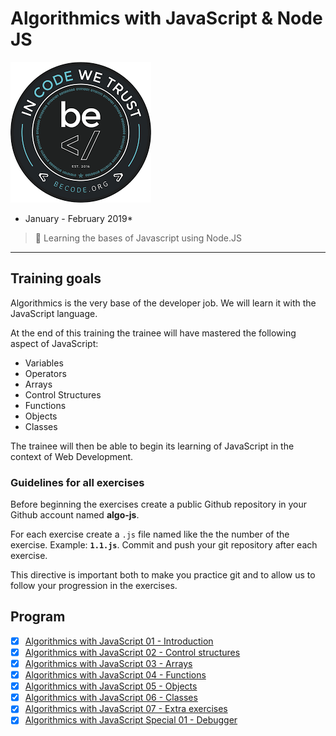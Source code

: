 # Algorithmics with JavaScript & Node JS

![Becode logo](https://raw.githubusercontent.com/Raigyo/react-character-manager/master/img/becode-logo.png)

* January - February 2019*

> 🔨  Learning the bases of Javascript using Node.JS

* * *

## Training goals

Algorithmics is the very base of the developer job. We will learn it with the JavaScript language.

At the end of this training the trainee will have mastered the following aspect of JavaScript:

* Variables
* Operators
* Arrays
* Control Structures
* Functions
* Objects
* Classes

The trainee will then be able to begin its learning of JavaScript in the context of Web Development.

### Guidelines for all exercises

Before beginning the exercises create a public Github repository in your Github account named **algo-js**.

For each exercise create a `.js` file named like the the number of the exercise. Example: **`1.1.js`**. Commit and push your git repository after each exercise.

This directive is important both to make you practice git and to allow us to follow your progression in the exercises.

## Program

- [x] [Algorithmics with JavaScript 01 - Introduction](./01-intro.md)
- [x] [Algorithmics with JavaScript 02 - Control structures](./02-control-structures.md)
- [x] [Algorithmics with JavaScript 03 - Arrays](./03-arrays.md)
- [x] [Algorithmics with JavaScript 04 - Functions](./04-functions.md)
- [x] [Algorithmics with JavaScript 05 - Objects](./05-objects.md)
- [x] [Algorithmics with JavaScript 06 - Classes](./06-classes.md)
- [x] [Algorithmics with JavaScript 07 - Extra exercises](./07-extras.md)
- [x] [Algorithmics with JavaScript Special 01 - Debugger](./s01-debugger.md)
